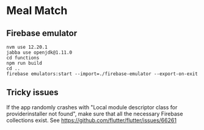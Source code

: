 # Meal Match

## Firebase emulator

```
nvm use 12.20.1
jabba use openjdk@1.11.0
cd functions
npm run build
cd ..
firebase emulators:start --import=./firebase-emulator --export-on-exit
```

## Tricky issues

If the app randomly crashes with "Local module descriptor class for providerinstaller not found",
make sure that all the necessary Firebase collections exist. See
https://github.com/flutter/flutter/issues/66261
